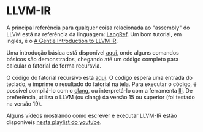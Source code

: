 # LLVM-IR

A principal referência para qualquer coisa relacionada ao "assembly" do LLVM está na referência da linguagem: [LangRef](https://llvm.org/docs/LangRef.html). Um bom tutorial, em inglês, é o [A Gentle Introduction to LLVM IR](https://mcyoung.xyz/2023/08/01/llvm-ir/).

Uma introdução básica está disponível [aqui](./llvm_intro.pdf), onde alguns comandos básicos são demonstrados, chegando até um código completo para calcular o fatorial de forma recursvia. 

O código do fatorial recursivo está [aqui](./codigos/fat_rec.ll). O código espera uma entrada do teclado, e imprime o resultado do fatorial na tela. Para executar o código, é possível compilá-lo com o [clang](https://clang.llvm.org/), ou interpretá-lo com a ferramenta [lli](https://llvm.org/docs/CommandGuide/lli.html). De preferência, utiliza o LLVM (ou clang) da versão 15 ou superior (foi testado na versão 19).


Alguns vídeos mostrando como escrever e executar LLVM-IR estão disponíveis [nesta playlist do youtube](https://www.youtube.com/playlist?list=PLNH5D_GBXFJPc6u-LDsq4W3oMGxiL6N4k).
